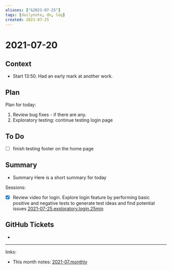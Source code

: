 ```yaml
---
aliases: ["&2021-07-25"]
tags: [dailynote, dn, log]
created: 2021-07-25
---
```


# 2021-07-20
## Context
- Start 13:50. Had an early mark at another work.

## Plan

Plan for today:
1. Review bug fixes - if there are any.
2. Exploratory testing: continue testing  login page


## To Do
- [ ] finish testing footer on the home page

## Summary
- Summary
Here is a short summary for  today



Sessions:
 - [x] Review video for login. Explore login feature by performing basic positive and negative tests to generate test ideas and find potential issues [2021-07-25.exploratory.login.25min](../../sessions/2021-07-25.exploratory.login.25min.md)


## GitHub Tickets
- 
___
links: 
- This month notes: [2021-07.monthly](2021-07.monthly.md)


